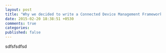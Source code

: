 ```yaml
---
layout: post
title: "Why we decided to write a Connected Device Management Framework? "
date: 2015-02-20 18:38:51 +0530
comments: true
categories: 
published: false
---
```

sdfsfsdfsd
